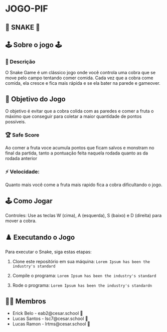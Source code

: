 # JOGO-PIF 

## 🐍 SNAKE 🐍

## 🕹 Sobre o jogo 🕹 

### 📄 Descrição

O Snake Game é um clássico jogo onde você controla uma cobra que se move pelo campo tentando comer comida. Cada vez que a cobra come comida, ela cresce e fica mais rápida e se ela bater na parede e gameover.

## 🎯 Objetivo do Jogo

O objetivo é evitar que a cobra colida com as paredes e comer a fruta o máximo que conseguir para coletar a maior quantidade de pontos possíveis.

### 🏆 Safe Score
Ao comer a fruta voce acumula pontos que ficam salvos e monstram no final da partida, tanto a pontuação feita naquela rodada quanto as da rodada anterior

### ⚡️ Velocidade:
Quanto mais você come a fruta mais rapido fica a cobra dificultando o jogo. 

## 🕹️ Como Jogar
Controles: Use as teclas W (cima), A (esquerda), S (baixo) e D (direita) para mover a cobra.


## ♟️ Executando o Jogo

Para executar o Snake, siga estas etapas:

1. Clone este repositório em sua máquina:
   `Lorem Ipsum has been the industry's standard`

3. Compile o programa:
   `Lorem Ipsum has been the industry's standard`

4. Rode o programa:
   `Lorem Ipsum has been the industry's standardn`

## 👩‍💻 Membros

<ul>
  <li>
    <a >Erick Belo - 
    eab2@cesar.school 📩
  </li>
  <li>
    <a > Lucas Santos -
    lsc7@cesar.school 📩
  </li>
  <li>
    <a > Lucas Ramon -
    lrtms@cesar.school 📩
  </li>
</ul>


